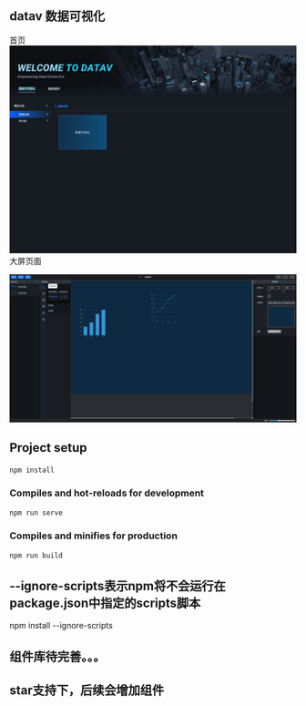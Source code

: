 ## datav 数据可视化

首页
![image](https://github.com/yuxt2017/datav-front/blob/master/screen/screen1.png)
大屏页面

![image](https://github.com/yuxt2017/datav-front/blob/master/screen/screen2.png)
## Project setup
```
npm install
```

### Compiles and hot-reloads for development
```
npm run serve
```

### Compiles and minifies for production
```
npm run build
```

## --ignore-scripts表示npm将不会运行在package.json中指定的scripts脚本
npm install --ignore-scripts

## 组件库待完善。。。
## star支持下，后续会增加组件
